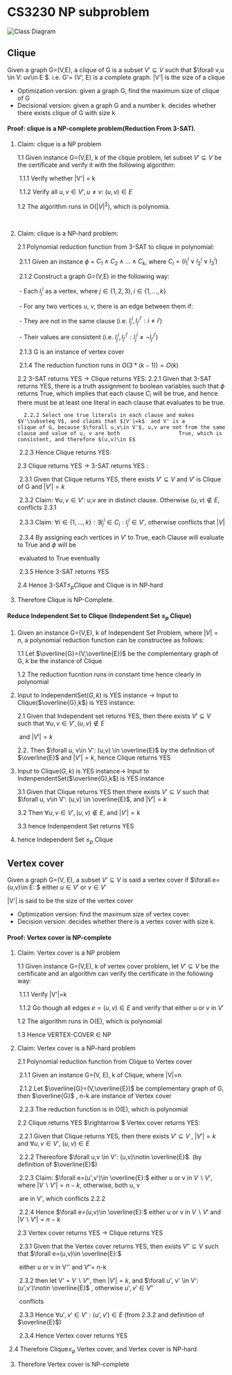 # CS3230 NP subproblem



![Class Diagram](http://www.plantuml.com/plantuml/proxy?src=https://raw.githubusercontent.com/Ch40gRv1-Mu/CS3230_review/main/NP_Reduction_Tree.puml?token=GHSAT0AAAAAABTPDK5H6T2PNAH2IZNK2HQYYSVAQCA)

## Clique

Given a graph G=(V,E), a clique of G is a subset $V'\subseteq V$  such that $\forall v,u \in V: uv\in E $. i.e. G'= (V', E) is a complete graph. |V'| is the size of a clique 

* Optimization version: given a graph G, find the maximum size of clique of G
* Decisional version: given a graph G and a number k. decides whether there exists clique of G with size k

#### Proof: clique is a NP-complete problem(Reduction From 3-SAT).

1. Claim: clique is a NP problem

   1.1 Given instance G=(V,E), k of the clique problem, let subset $V'\subseteq V$  be the certificate and verify it with the following algorithm:

   ​	1.1.1 Verify whether |V'| = k

   ​	1.1.2 Verify all $u,v\in V', u\neq v$:  $(u,v)\in E$

   1.2 The algorithm runs in O($|V|^2$), which is polynomia.

​	

2. Claim: clique is a NP-hard problem:

   2.1 Polynomial reduction function from 3-SAT to clique in polynomial:

   ​		2.1.1 Given an instance $\phi$ = $C_1 \land C_2 \land...\land C_k$, where $C_i=(l_1^i\lor l^i_2\lor l_3^i)$

   ​		2.1.2 Construct a graph G=(V,E)  in the following way:

   ​		- Each $l_j^i$  as a vertex, where $j\in \{1,2,3\}, i\in\{1,...,k\}$ 

   ​		- For any two vertices u, v, there is an edge between them if:

   ​			- They are not in the same clause (i.e. $l^i_j, l^{i'}_{j'}: i\neq i'$)

   ​			- Their values are consistent (i.e. $l^i_j, l^{i'}_{j'}: l^i_j \neq \lnot l^{i'}_{j'}$)

   ​    	2.1.3 G is an instance of vertex cover

   ​    	2.1.4 The reduction function runs in $O(3*(k-1))=O(k)$

    2.2 3-SAT returns YES $\rightarrow$ Clique returns YES:
       	2.2.1 Given that 3-SAT returns YES, there is a truth assignment to boolean variables such that $\phi$          					returns True, which implies that each clause $C_i$ will be true, and hence there must be at 					least one literal in each clause that evaluates to be true.

     	 2.2.2 Select one true literals in each clause and makes $V'\subseteq V$, and claims that $|V'|=k$  and V' is a 					clique of G, because $\forall u,v\in V'$, u,v are not from the same clause and value of u, v are both 					True, which is consistent, and therefore $(u,v)\in E$

   ​		2.2.3 Hence Clique returns YES:

   2.3 Clique returns YES $\rightarrow$ 3-SAT returns YES :

   ​		2.3.1 Given that Clique returns YES,  there exists $V'\subseteq V$  and $V'$ is Clique of G and $|V'|=k$

   ​		2.3.2 Claim: $\forall u,v \in V'$: u,v are in distinct clause. Otherwise $(u,v)\notin E$, conflicts 2.3.1

   ​		2.3.3 Claim: $\forall i\in\{1,...,k\}: \exists l^i_j \in C_i : l^i_j \in V'$, otherwise conflicts that  $|V|$

   ​		2.3.4  By assigning  each vertices in $V'$ to True, each Clause will evaluate to True and  $\phi$ will be   

   ​					evaluated to True eventually

   ​		2.3.5 Hence 3-SAT returns YES

   2.4 Hence 3-SAT$\leq_p Clique$ and Clique is in NP-hard

   

3. Therefore Clique is NP-Complete.

#### Reduce Independent Set to Clique (Independent Set $\leq_p$ Clique)

1. Given an instance G=(V,E), k of Independent Set Problem, where $|V|=n$, a polynomial reduction function can be constructee as follows:

   1.1  Let  $\overline{G}=(V,\overline{E})$ be the complementary graph of G, k be the instance of Clique

   1.2 The reduction fucntion runs in constant time hence clearly in polynomial

2. Input to IndependentSet($G, k$) is YES instance $\rightarrow$ Input to Clique($\overline{G},k$) is YES instance:

   2.1 Given that Independent set returns YES, then there exists $V'\subseteq V$ such that $\forall u, v\in V', (u,v)\notin E$

   ​       and $|V'|=k$

   2.2. Then $\forall u, v\in V': (u,v) \in \overline{E}$ by the definition of $\overline{E}$ and $|V'|=k$, hence Clique returns YES

3. Input to Clique($G,k$) is YES instance$\rightarrow$ Input to IndenpendentSet($\overline{G},k$) is YES instance

   3.1 Given that  Clique returns YES then there exists  $V'\subseteq V$ such that  $\forall u, v\in V': (u,v) \in \overline{E}$,  and $|V'|=k$

   3.2 Then  $\forall u, v\in V', (u,v)\notin E$, and $|V'|=k$

   3.3 hence  Indenpendent Set returns YES

4. hence Independent Set $\leq_p$ Clique

## Vertex cover

Given a graph G=(V, E), a subset $V'\subseteq V$ is said a vertex cover if $\forall e=(u,v)\in E: $  either $u\in V'$ or $v \in V'$

|V'| is said to be the size of the vertex cover

- Optimization version: find the maximum size of vertex cover.
- Decision version: decides whether there  is a vertex cover with size k.

#### Proof: Vertex cover is NP-complete 

1. Claim: Vertex cover is a NP problem

   1.1 Given instance G=(V,E), k of vertex cover problem, let $V'\subseteq V$ be the certificate and an algorithm can verify the certificate in the following way:

   ​		1.1.1 Verify |V'|=k

   ​		1.1.2 Go though all edges $e=(u,v)\in E$ and verify that either u or v in $V'$ 

   1.2 The algorithm runs in O(E), which is polynomial 

   1.3 Hence VERTEX-COVER $\in$ NP

   

2. Claim: Vertex cover is a NP-hard problem

   2.1 Polynomial reduction function from Clique to Vertex cover

   ​         2.1.1 Given an instance G=(V, E), k of Clique, where |V|=n

   ​         2.1.2 Let $\overline{G}=(V,\overline{E})$ be complementary graph of G, then $\overline{G}$ , n-k are instance of Vertex cover

   ​         2.2.3 The reduction function is in O(E), which is polynomial

   2.2   Clique  returns YES $\rightarrow $ Vertex cover returns YES:

   ​         2.2.1 Given that Clique returns YES, then there exists $V'\subseteq V$ , $|V'|=k$ and $\forall u,v\in V'$, $(u,v)\in E$

   ​         2.2.2 Thereofore $\forall u,v \in V': (u,v)\notin \overline{E}$.   (by definition of $\overline{E}$)

   ​         2.2.3 Claim: $\forall e=(u',v')\in \overline{E}:$  either u or v in $V\backslash V'$, where $|V\backslash V'|=n-k$, otherwise, both u, v

   ​                  are in  V', which conflicts 2.2.2

   ​        2.2.4 Hence $\forall e=(u,v)\in \overline{E}:$ either u or v in $V\backslash V'$ and $|V\backslash V'|=n-k$

    2.3 Vertex cover returns YES $\rightarrow$ Clique returns YES

   ​       2.3.1 Given that  the Vertex cover returns YES, then exists $V'' \subseteq V$  such that $\forall e=(u,v)\in \overline{E}:$

   ​                either u or v in V'' and $V''$= n-k

   ​       2.3.2 then let V' = $V\backslash V''$, then $|V'| = k$, and $\forall u', v' \in V': (u',v')\notin \overline{E}$ , otherwise $u',v'\in V''$

   ​                 conflicts

   ​       2.3.3 Hence $\forall u',v' \in  V': (u',v')\in E$  (from 2.3.2 and definition of $\overline{E}$)

   ​       2.3.4 Hence Vertex cover returns YES

​      2.4 Therefore  Clique$\leq_p$ Vertex cover, and Vertex cover is NP-hard

3. Therefore Vertex cover is NP-complete




